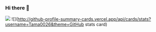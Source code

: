 ### Hi there 👋

<!--
**Tama0026/Tama0026** is a ✨ _special_ ✨ repository because its `README.md` (this file) appears on your GitHub profile.

Here are some ideas to get you started:

- 🔭 I’m currently working on ...
- 🌱 I’m currently learning ...
- 👯 I’m looking to collaborate on ...
- 🤔 I’m looking for help with ...
- 💬 Ask me about ...
- 📫 How to reach me: ...
- 😄 Pronouns: ...
- ⚡ Fun fact: ...
-->
![](https://komarev.com/ghpvc/?username=Tama0026&label=V+I+S+I+T+O+R+S&color=ff69b4&style=for-the-badge)
![](http://github-profile-summary-cards.vercel.app/api/cards/stats?username=Tama0026&theme=GitHub stats card)
